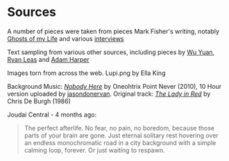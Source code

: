 # Sources
A number of pieces were taken from pieces Mark Fisher's writing, notably [Ghosts of my Life](http://thequietus.com/articles/13004-mark-fisher-ghosts-of-my-life-extract) and various [interviews](http://www.neromagazine.it/n/?p=20620)

Text sampling from various other sources, including pieces by [Wu Yuan](http://www.aqnb.com/2016/05/31/hypercapitalist-east-asia-how-accelerationists-make-future-fuel/), [Ryan Leas](https://www.stereogum.com/1990756/saturdays-youth-turns-10/franchises/the-anniversary/) and [Adam Harper](www.dummymag.com/features/adam-harper-vaporwave)

Images torn from across the web. Lupi.png by Ella King

Background Music:
[*Nobody Here*](https://www.youtube.com/watch?v=sR7eADGQYg8) by Oneohtrix Point Never (2010), 10 Hour version uploaded by [jasondonervan](https://www.youtube.com/watch?v=ltncQ0t8I6A). Original track: [*The Lady in Red*](https://www.youtube.com/watch?v=Vt2YIpZWBqA) by Chris De Burgh (1986)

Joudai Central - 4 months ago:
>The perfect afterlife. No fear, no pain, no boredom, because those parts of your brain are gone. Just eternal solitary rest hovering over an endless monochromatic road in a city background with a simple calming loop, forever. Or just waiting to respawn.﻿
